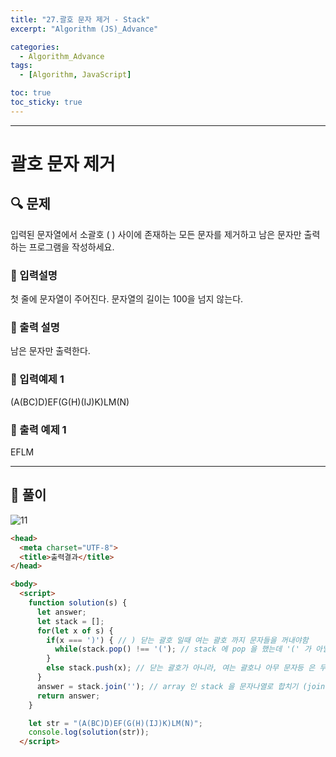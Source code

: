 ```yaml
---
title: "27.괄호 문자 제거 - Stack"
excerpt: "Algorithm (JS)_Advance"

categories:
  - Algorithm_Advance
tags:
  - [Algorithm, JavaScript]

toc: true
toc_sticky: true
---
```


---


# 괄호 문자 제거

##  🔍 문제 
입력된  문자열에서  소괄호  (  )  사이에  존재하는  모든  문자를  제거하고  남은  문자만  출력하는 프로그램을 작성하세요.


### 🔹 입력설명
첫 줄에 문자열이 주어진다. 문자열의 길이는 100을 넘지 않는다.

### 🔹 출력 설명
남은 문자만 출력한다.

### 🔹 입력예제 1
(A(BC)D)EF(G(H)(IJ)K)LM(N)

### 🔹 출력 예제 1
EFLM



----

##  📌 풀이


![11](https://user-images.githubusercontent.com/28912774/117902293-0df1e900-b308-11eb-9519-9b1a4660485d.jpg)


```html
<head>
  <meta charset="UTF-8">
  <title>출력결과</title>
</head>

<body>
  <script>
    function solution(s) {
      let answer;
      let stack = [];
      for(let x of s) {
        if(x === ')') { // ) 닫는 괄호 일때 여는 괄호 까지 문자들을 꺼내야함
          while(stack.pop() !== '('); // stack 에 pop 을 했는데 '(' 가 아닐 때까지 pop 하는것.(문자열 지우기) '(' 만나면 false 되서 while 문 종료 
        }
        else stack.push(x); // 닫는 괄호가 아니라, 여는 괄호나 아무 문자등 은 무조건 stack 에 push 
      }
      answer = stack.join(''); // array 인 stack 을 문자나열로 합치기 (join) 해서  answer 로 담기
      return answer;
    }

    let str = "(A(BC)D)EF(G(H)(IJ)K)LM(N)";
    console.log(solution(str));
  </script>
```
